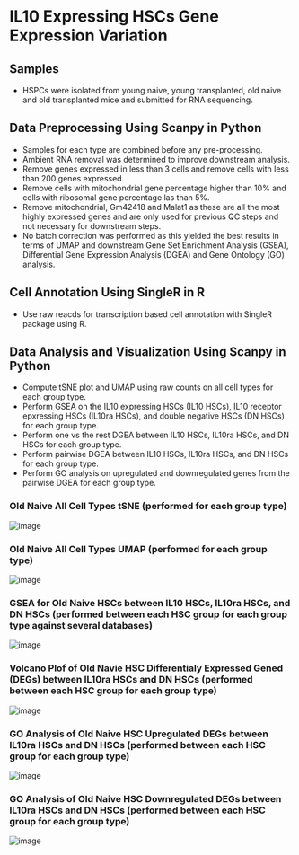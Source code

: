 # IL10 Expressing HSCs Gene Expression Variation

## Samples
- HSPCs were isolated from young naive, young transplanted, old naive and old transplanted mice and submitted for RNA sequencing.

## Data Preprocessing Using Scanpy in Python
- Samples for each type are combined before any pre-processing.
- Ambient RNA removal was determined to improve downstream analysis.
- Remove genes expressed in less than 3 cells and remove cells with less than 200 genes expressed.
- Remove cells with mitochondrial gene percentage higher than 10% and cells with ribosomal gene percentage las than 5%.
- Remove mitochondrial, Gm42418 and Malat1 as these are all the most highly expressed genes and are only used for previous QC steps and not necessary for downstream steps.
- No batch correction was performed as this yielded the best results in terms of UMAP and downstream Gene Set Enrichment Analysis (GSEA), Differential Gene Expression Analysis (DGEA) and Gene Ontology (GO) analysis.

## Cell Annotation Using SingleR in R
- Use raw reacds for transcription based cell annotation with SingleR package using R.

## Data Analysis and Visualization Using Scanpy in Python
- Compute tSNE plot and UMAP using raw counts on all cell types for each group type.
- Perform GSEA on the IL10 expressing HSCs (IL10 HSCs), IL10 receptor epxressing HSCs (IL10ra HSCs), and double negative HSCs (DN HSCs) for each group type.
- Perform one vs the rest DGEA between IL10 HSCs, IL10ra HSCs, and DN HSCs for each group type.
- Perform pairwise DGEA between IL10 HSCs, IL10ra HSCs, and DN HSCs for each group type.
- Perform GO analysis on upregulated and downregulated genes from the pairwise DGEA for each group type.
### Old Naive All Cell Types tSNE (performed for each group type)
![image](https://user-images.githubusercontent.com/112181040/203367084-0e49db56-fb35-4012-be08-c941acaf4350.png)
### Old Naive All Cell Types UMAP (performed for each group type)
![image](https://user-images.githubusercontent.com/112181040/203366870-d5d9604c-108b-4f9b-837c-4307ccfc58b5.png)
### GSEA for Old Naive HSCs between IL10 HSCs, IL10ra HSCs, and DN HSCs (performed between each HSC group for each group type against several databases)
![image](https://user-images.githubusercontent.com/112181040/203365360-49b7d123-764f-48df-a007-e2b3cb237db7.png)
### Volcano Plof of Old Navie HSC Differentialy Expressed Gened (DEGs) between IL10ra HSCs and DN HSCs (performed between each HSC group for each group type)
![image](https://user-images.githubusercontent.com/112181040/203365886-14f3a93f-890d-4526-aee8-0931015ae2fd.png)
### GO Analysis of Old Naive HSC Upregulated DEGs between IL10ra HSCs and DN HSCs (performed between each HSC group for each group type)
![image](https://user-images.githubusercontent.com/112181040/203365918-60976e5a-7f60-4e4e-b29d-1aa504a94747.png)
### GO Analysis of Old Naive HSC Downregulated DEGs between IL10ra HSCs and DN HSCs (performed between each HSC group for each group type)
![image](https://user-images.githubusercontent.com/112181040/203366444-04841ef0-df31-46c7-8b31-666f02efa6c2.png)
